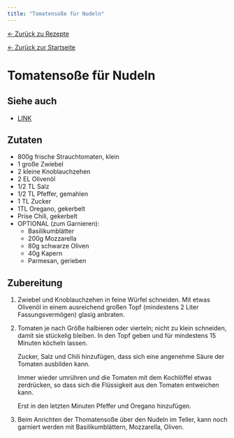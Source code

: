 ```yaml
---
title: "Tomatensoße für Nudeln"
---
```


[← Zurück zu Rezepte](./)

[← Zurück zur Startseite](../)

# Tomatensoße für Nudeln

## Siehe auch

*   [LINK](https://adresse)

## Zutaten

*   800g frische Strauchtomaten, klein
*   1 große Zwiebel
*   2 kleine Knoblauchzehen
*   2 EL Olivenöl
*   1/2 TL Salz
*   1/2 TL Pfeffer, gemahlen
*   1 TL Zucker
*   1TL Oregano, gekerbelt
*   Prise Chili, gekerbelt
*   OPTIONAL (zum Garnieren):
    *   Basilikumblätter
    *   200g Mozzarella
    *   80g schwarze Oliven
    *   40g Kapern
    *   Parmesan, gerieben


## Zubereitung

1)  Zwiebel und Knoblauchzehen in feine Würfel schneiden.
    Mit etwas Olivenöl in einem ausreichend großen Topf (mindestens 
    2 Liter Fassungsvermögen) glasig anbraten.
1)  Tomaten je nach Größe halbieren oder vierteln; nicht zu klein schneiden, 
    damit sie stückelig bleiben. In den Topf geben und für mindestens 
    15 Minuten köcheln lassen.

    Zucker, Salz und Chili hinzufügen, dass sich eine angenehme Säure 
    der Tomaten ausbilden kann.
    
    Immer wieder umrühren und die Tomaten mit dem Kochlöffel etwas zerdrücken,
    so dass sich die Flüssigkeit aus den Tomaten entweichen kann.

    Erst in den letzten Minuten Pfeffer und Oregano hinzufügen.

2)  Beim Anrichten der Thomatensoße über den Nudeln im Teller, kann 
    noch garniert werden mit Basilikumblättern, Mozzarella, Oliven.